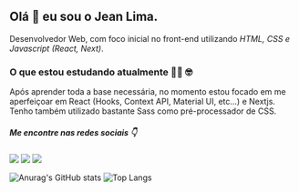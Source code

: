 ## Olá 👋 eu sou o Jean Lima.

Desenvolvedor Web, com foco inicial no front-end utilizando *HTML, CSS e Javascript (React, Next)*.

### O que estou estudando atualmente :man_technologist: :nerd_face:
Após aprender toda a base necessária, no momento estou focado em me aperfeiçoar em React (Hooks, Context API, Material UI, etc...) e Nextjs. Tenho também utilizado bastante Sass como pré-processador de CSS.

##### Me encontre nas redes sociais :point_down:

<a href="https://linkedin.com/in/jeanlimadev" target="_blank"><img src="https://img.shields.io/badge/LinkedIn-0077B5?style=for-the-badge&logo=linkedin&logoColor=white" /></a> <a href="https://t.me/jeanlimadev" target="_blank"><img src="https://img.shields.io/badge/Telegram-2CA5E0?style=for-the-badge&logo=telegram&logoColor=white" /></a> <a href="https://discord.com/channels/@jeanlimadev" target="_blank"><img src="https://img.shields.io/badge/Discord-7289DA?style=for-the-badge&logo=discord&logoColor=white" /></a>

![Anurag's GitHub stats](https://github-readme-stats.vercel.app/api?username=jeanlimadev&show_icons=true&theme=radical) ![Top Langs](https://github-readme-stats.vercel.app/api/top-langs/?username=jeanlimadev&layout=compact&theme=radical)
